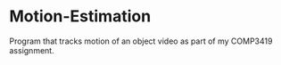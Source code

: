 # Motion-Estimation

Program that tracks motion of an object video as part of my COMP3419 assignment. 
